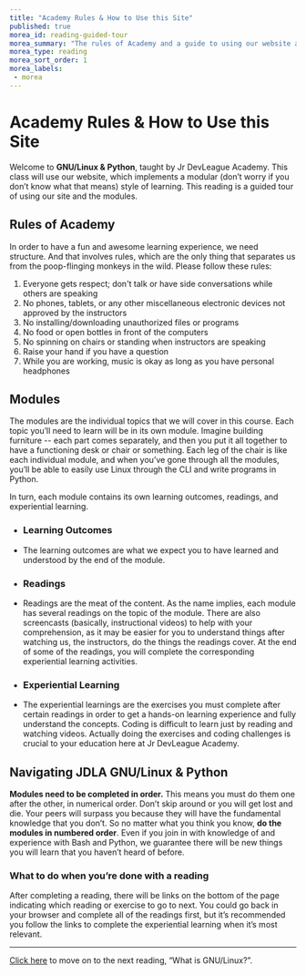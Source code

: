 ```yaml
---
title: "Academy Rules & How to Use this Site"
published: true
morea_id: reading-guided-tour
morea_summary: "The rules of Academy and a guide to using our website and its modules"
morea_type: reading
morea_sort_order: 1
morea_labels:
 - morea
---
```


# Academy Rules & How to Use this Site

Welcome to **GNU/Linux & Python**, taught by Jr DevLeague Academy. This class will use our website, which implements a modular (don’t worry if you don’t know what that means) style of learning. This reading is a guided tour of using our site and the modules.

## Rules of Academy

In order to have a fun and awesome learning experience, we need structure. And that involves rules, which are the only thing that separates us from the poop-flinging monkeys in the wild. Please follow these rules:

1. Everyone gets respect; don't talk or have side conversations while others are speaking
2. No phones, tablets, or any other miscellaneous electronic devices not approved by the instructors
3. No installing/downloading unauthorized files or programs
4. No food or open bottles in front of the computers
5. No spinning on chairs or standing when instructors are speaking
6. Raise your hand if you have a question
7. While you are working, music is okay as long as you have personal headphones

## Modules

The modules are the individual topics that we will cover in this course. Each topic you’ll need to learn will be in its own module. Imagine building furniture -- each part comes separately, and then you put it all together to have a functioning desk or chair or something. Each leg of the chair is like each individual module, and when you’ve gone through all the modules, you’ll be able to easily use Linux through the CLI and write programs in Python. 

In turn, each module contains its own learning outcomes, readings, and experiential learning. 

- ### Learning Outcomes

- The learning outcomes are what we expect you to have learned and understood by the end of the module.

- ### Readings

- Readings are the meat of the content. As the name implies, each module has several readings on the topic of the module. There are also screencasts (basically, instructional videos) to help with your comprehension, as it may be easier for you to understand things after watching us, the instructors, do the things the readings cover. At the end of some of the readings, you will complete the corresponding experiential learning activities.

- ### Experiential Learning

- The experiential learnings are the exercises you must complete after certain readings in order to get a hands-on learning experience and fully understand the concepts. Coding is difficult to learn just by reading and watching videos. Actually doing the exercises and coding challenges is crucial to your education here at Jr DevLeague Academy.

## Navigating JDLA GNU/Linux & Python

**Modules need to be completed in order.** This means you must do them one after the other, in numerical order. Don’t skip around or you will get lost and die. Your peers will surpass you because they will have the fundamental knowledge that you don’t. So no matter what you think you know, **do the modules in numbered order**. Even if you join in with knowledge of and experience with Bash and Python, we guarantee there will be new things you will learn that you haven’t heard of before.

### What to do when you’re done with a reading

After completing a reading, there will be links on the bottom of the page indicating which reading or exercise to go to next. You could go back in your browser and complete all of the readings first, but it’s recommended you follow the links to complete the experiential learning when it’s most relevant.

---

[Click here](https://junior-devleague.github.io/JDLA-GNU-Linux-and-Python/morea/1_Course_Introduction/reading-what-is-linux.html) to move on to the next reading, “What is GNU/Linux?”.

<br>
